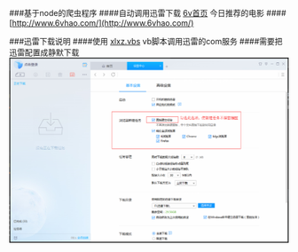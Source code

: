 ###基于node的爬虫程序
####自动调用迅雷下载 [6v首页](http://www.6vhao.com/) 今日推荐的电影
####[http://www.6vhao.com/](http://www.6vhao.com/)


###迅雷下载说明
####使用 [xlxz.vbs](xlxz.vbs) vb脚本调用迅雷的com服务
####需要把迅雷配置成静默下载
![](xuelei_set.png)
